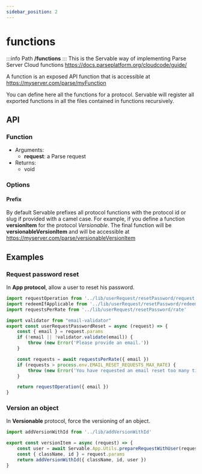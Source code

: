 ```yaml
---
sidebar_position: 2
---
```


# functions

:::info Path
**/functions**
:::
This is the Servable way of implementing Parse Server Cloud functions https://docs.parseplatform.org/cloudcode/guide/

A function is an exposed API function that is accessible at
https://myserver.com/parse/myFunction

You can define here all the functions for a protocol.
Servable will register all exported functions in all the files contained in functions recursively.

## API

### Function
- Arguments:
    - **request**: a Parse request
- Returns:
    - void

### Options
#### Prefix
By default Servable prefixes all protocol functions with the protocol id or slug if provided with a camel case.
For example, if you define a function **versionItem** for the protocol *Versionable*. The final function will be **versionableVersionItem** and will be accessible at https://myserver.com/parse/versionableVersionItem

## Examples

### Request password reset
In **App protocol**, allow a user to reset his password.

```js
import requestOperation from '../lib/userRequest/resetPassword/request'
import redeemIfApplicable from '../lib/userRequest/resetPassword/redeem'
import requestsPerRate from '../lib/userRequest/resetPassword/rate'

import validator from "email-validator"
export const userRequestPasswordReset = async (request) => {
    const { email } = request.params
    if (!email || !validator.validate(email)) {
        throw (new Error('Please provide an email.'))
    }

    const requests = await requestsPerRate({ email })
    if (requests > process.env.EMAIL_RESET_REQUESTS_MAX_RATE) {
        throw (new Error('You have requested an email reset too many times. Please wait until tomorrow.'))
    }

    return requestOperation({ email })
}
``` 

### Version an object
In **Versionable** protocol, force the versioning of an object.

```js
import addVersionWithId from '../lib/addVersionWithId'

export const versionItem = async (request) => {
    const user = await Servable.App.Utils.prepareRequestWithUser(request)
    const { className, id } = request.params
    return addVersionWithId({ className, id, user })
}
``` 
